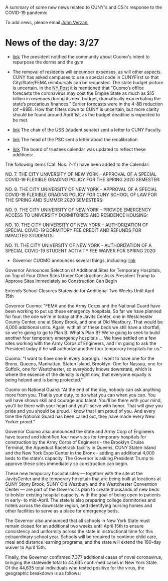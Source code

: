 A summary of some new news related to CUNY's and CSI's response to the COVID-19 pandemic.

To add news, please email [John Verzani](mailto:jverzani@gmail.com)

# News of the day: 3/27

* [link](/College/3-27-president-facilities) The president notified the community about Cuomo's  intent to repurpose the dorms and  the gym

* The removal of residents will encumber expenses, as will other aspects. CUNY has  asked campuses to  use a special code in CUNYFirst so that City/State/FEMA reimbursals can be requested. The state budget picture is uncertain. In the [NY Post](https://nypost.com/2020/03/26/cuomo-seizing-control-of-ny-state-budget-amid-coronavirus-economic-crunch/) it is mentioned that "Cuomo’s office forecasts the coronavirus may cost the Empire State as much as \$15 billion in revenues during its next budget, dramatically exacerbating the state’s precarious finances." Earlier forecasts were in the  4-8B reduction (of ~88B). How that filters down to CUNY is uncertain, but more clarity should be found around April 1st, as the budget deadline is expected to be met.

* [link](/CUNY/3-27-uss-chair-letter-to-faculty.pdf ) The chair of the USS (student senate) sent a letter to CUNY Faculty.

* [link](PSC/3-26-recalibration) The head of the PSC sent a letter about the recalibration

* [link](/CUNY/3-27-BOT-calendar.pdf) The board of trustees calendar was updated  to reflect these additions:

The following items (Cal. Nos. 7-11) have been added to the Calendar:

NO. 7.   THE CITY UNIVERSITY OF NEW YORK – APPROVAL OF A SPECIAL COVID-19 FLEXIBLE GRADING POLICY FOR THE SPRING 2020 SEMESTER:



NO. 8.   THE CITY UNIVERSITY OF NEW YORK – APPROVAL OF A SPECIAL COVID-19 FLEXIBLE GRADING POLICY FOR CUNY SCHOOL OF LAW FOR THE SPRING AND SUMMER 2020 SEMESTERS:



NO. 9.   THE CITY UNIVERSITY OF NEW YORK – PROVIDE EMERGENCY ACCESS TO UNIVERSITY DORMITORIES AND RESIDENCE HOUSING:



NO. 10. THE CITY UNIVERSITY OF NEW YORK – AUTHORIZATION OF SPECIAL COVID-19 DORMITORY FEE CREDIT AND REFUNDS FOR IMPACTED STUDENTS:



NO. 11. THE CITY UNIVERSITY OF NEW YORK – AUTHORIZATION OF A SPECIAL COVID-19 STUDENT ACTIVITY FEE WAIVER FOR SPRING 2020:


* Governor  CUOMO announces several things, including: [link](https://www.governor.ny.gov/news/video-b-roll-audio-photos-rush-transcript-amid-ongoing-covid-19-pandemic-governor-cuomo)


Governor Announces Selection of Additional Sites for Temporary Hospitals, on Top of Four Other Sites Under Construction; Asks President Trump to Approve Sites Immediately so Construction Can Begin

Extends School Closures Statewide for Additional Two Weeks Until April 15th

Governor Cuomo: "FEMA and the Army Corps and the National Guard have been working to put up these emergency hospitals. So far we have planned for four: the one we're in today at the Javits Center, one in Westchester County Center, one at Stony Brook, and one at Old Westbury. That would be 4,000 additional units. Again, with all of these beds we still have a shortfall, so we're going to go to Plan B. What's Plan B? We're going to seek to build another four temporary emergency hospitals ... We have settled on a few sites working with the Army Corps of Engineers, and I'm going to ask the President today if he will authorize another four temporary hospitals for us."

Cuomo: "I want to have one in every borough. I want to have one for the Bronx, Queens, Manhattan, Staten Island, Brooklyn. One for Nassau, one for Suffolk, one for Westchester, so everybody knows downstate, which is where the essence of the density is right now, that everyone equally is being helped and is being protected."

Cuomo on National Guard: "At the end of the day, nobody can ask anything more from you. That is your duty, to do what you can when you can. You will have shown skill and courage and talent. You'll be there with your mind, you'll be there with your heart and you'll serve with honor. That will give you pride and you should be proud. I know that I am proud of you. And every time the National Guard has been called out, they have made every New Yorker proud."

Governor Cuomo also announced the state and Army Corp of Engineers have toured and identified four new sites for temporary hospitals for construction by the Army Corps of Engineers - the Brooklyn Cruise Terminal, the Aqueduct Racetrack facility in Queens, CUNY Staten Island and the New York Expo Center in the Bronx - adding an additional 4,000 beds to the state's capacity. The Governor is asking President Trump to approve these sites immediately so construction can begin.

These new temporary hospital sites — together with the site at the JavitsCenter and the temporary hospitals that are being built at locations at SUNY Stony Brook, SUNY Old Westbury and the Westchester Convention Center — are part of the Governor's plan to create thousands of new beds to bolster existing hospital capacity, with the goal of being open to patients in early- to mid-April. The state is also preparing college dormitories and hotels across the downstate region, and identifying nursing homes and other facilities to serve as a place for emergency beds.

The Governor also announced that all schools in New York State must remain closed for an additional two weeks until April 15th to ensure consistency and uniformity across the state in instructional time for this extraordinary school year. Schools will be required to continue child care, meal and distance learning programs, and the state will extend the 180-day waiver to April 15th.

Finally, the Governor confirmed 7,377 additional cases of novel coronavirus, bringing the statewide total to 44,635 confirmed cases in New York State. Of the 44,635 total individuals who tested positive for the virus, the geographic breakdown is as follows:
